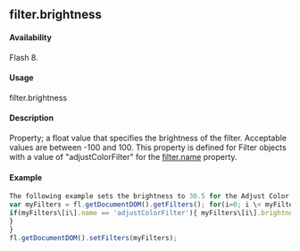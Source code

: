 ## filter.brightness

#### Availability

Flash 8.

#### Usage

filter.brightness

#### Description

Property; a float value that specifies the brightness of the filter. Acceptable values are between -100 and 100. This property is defined for Filter objects with a value of "adjustColorFilter" for the [filter.name](../Filter_object/filter13.md) property.

#### Example

```javascript
The following example sets the brightness to 30.5 for the Adjust Color filters on the selected object(s):
var myFilters = fl.getDocumentDOM().getFilters(); for(i=0; i \< myFilters.length; i++){
if(myFilters\[i\].name == 'adjustColorFilter'){ myFilters\[i\].brightness = 30.5;
}
}
fl.getDocumentDOM().setFilters(myFilters);

```